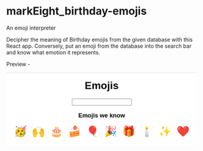 # markEight_birthday-emojis
An emoji interpreter 

Decipher the meaning of Birthday emojis from the given database with this React app. 
Conversely, put an emoji from the database into the search bar and know what emotion it represents.

Preview - 

![Alt text](screenshot.png)
